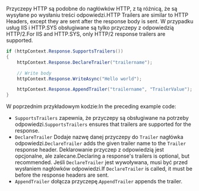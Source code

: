 <span data-ttu-id="51e2c-101">Przyczepy HTTP są podobne do nagłówków HTTP, z tą różnicą, że są wysyłane po wysłaniu treści odpowiedzi.</span><span class="sxs-lookup"><span data-stu-id="51e2c-101">HTTP Trailers are similar to HTTP Headers, except they are sent after the response body is sent.</span></span> <span data-ttu-id="51e2c-102">W przypadku usług IIS i HTTP.SYS obsługiwane są tylko przyczepy z odpowiedzią HTTP/2.</span><span class="sxs-lookup"><span data-stu-id="51e2c-102">For IIS and HTTP.SYS, only HTTP/2 response trailers are supported.</span></span>

```csharp
if (httpContext.Response.SupportsTrailers())
{
    httpContext.Response.DeclareTrailer("trailername"); 

    // Write body
    httpContext.Response.WriteAsync("Hello world");

    httpContext.Response.AppendTrailer("trailername", "TrailerValue");
}
```

<span data-ttu-id="51e2c-103">W poprzednim przykładowym kodzie:</span><span class="sxs-lookup"><span data-stu-id="51e2c-103">In the preceding example code:</span></span>

* <span data-ttu-id="51e2c-104">`SupportsTrailers` zapewnia, że przyczepy są obsługiwane na potrzeby odpowiedzi.</span><span class="sxs-lookup"><span data-stu-id="51e2c-104">`SupportsTrailers` ensures that trailers are supported for the response.</span></span>
* <span data-ttu-id="51e2c-105">`DeclareTrailer` Dodaje nazwę danej przyczepy do `Trailer` nagłówka odpowiedzi.</span><span class="sxs-lookup"><span data-stu-id="51e2c-105">`DeclareTrailer` adds the given trailer name to the `Trailer` response header.</span></span> <span data-ttu-id="51e2c-106">Deklarowanie przyczep z odpowiedzią jest opcjonalne, ale zalecane.</span><span class="sxs-lookup"><span data-stu-id="51e2c-106">Declaring a response's trailers is optional, but recommended.</span></span> <span data-ttu-id="51e2c-107">Jeśli `DeclareTrailer` jest wywoływana, musi być przed wysłaniem nagłówków odpowiedzi.</span><span class="sxs-lookup"><span data-stu-id="51e2c-107">If `DeclareTrailer` is called, it must be before the response headers are sent.</span></span>
* <span data-ttu-id="51e2c-108">`AppendTrailer` dołącza przyczepę.</span><span class="sxs-lookup"><span data-stu-id="51e2c-108">`AppendTrailer` appends the trailer.</span></span>

